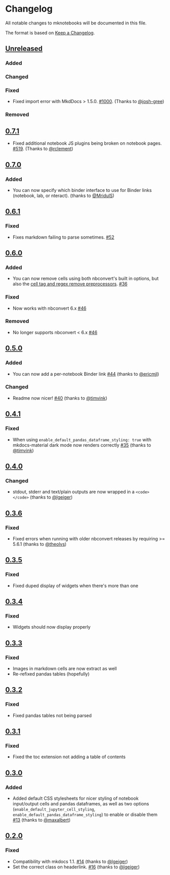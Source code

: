 # Changelog
All notable changes to mknotebooks will be documented in this file.

The format is based on [Keep a Changelog](https://keepachangelog.com/en/1.0.0/).

## [Unreleased]
### Added

### Changed


### Fixed
- Fixed import error with MkdDocs > 1.5.0. [#1000](https://github.com/greenape/mknotebooks/issues/100). (Thanks to [@josh-gree](https://github.com/josh-gree))


### Removed

## [0.7.1]
- Fixed additional notebook JS plugins being broken on notebook pages. [#519](https://github.com/greenape/mknotebooks/issues/519). (Thanks to [@rclement](https://github.com/rclement))

## [0.7.0]
### Added
- You can now specify which binder interface to use for Binder links (notebook, lab, or nteract). (thanks to [@MridulS](https://github.com/MridulS))

## [0.6.1]
### Fixed
- Fixes markdown failing to parse sometimes. [#52](https://github.com/greenape/mknotebooks/issues/52)

## [0.6.0]
### Added
- You can now remove cells using both nbconvert's built in options, but also the [cell tag and regex remove preprocessors](https://nbconvert.readthedocs.io/en/latest/removing_cells.html). [#36](https://github.com/greenape/mknotebooks/issues/36)

### Fixed
- Now works with nbconvert 6.x [#46](https://github.com/greenape/mknotebooks/issues/46)

### Removed
- No longer supports nbconvert < 6.x [#46](https://github.com/greenape/mknotebooks/issues/46)

## [0.5.0]
### Added
- You can now add a per-notebook Binder link [#44](https://github.com/greenape/mknotebooks/pull/44) (thanks to [@ericmjl](https://github.com/ericmjl))

### Changed
- Readme now nicer! [#40](https://github.com/greenape/mknotebooks/pull/40) (thanks to [@timvink](https://github.com/timvink))

## [0.4.1]
### Fixed
- When using `enable_default_pandas_dataframe_styling: true` with mkdocs-material dark mode now renders correctly [#35](https://github.com/greenape/mknotebooks/issues/35) (thanks to [@timvink](https://github.com/timvink))

## [0.4.0]
### Changed
- stdout, stderr and text/plain outputs are now wrapped in a `<code></code>` (thanks to [@lgeiger](https://github.com/lgeiger))

## [0.3.6]
### Fixed
- Fixed errors when running with older nbconvert releases by requiring >=  5.6.1 (thanks to [@theolvs](https://github.com/theolvs))

## [0.3.5]
### Fixed
- Fixed duped display of widgets when there's more than one

## [0.3.4]
### Fixed
- Widgets should now display properly

## [0.3.3]
### Fixed
- Images in markdown cells are now extract as well
- Re-refixed pandas tables (hopefully)

## [0.3.2]
### Fixed
- Fixed pandas tables not being parsed

## [0.3.1]
### Fixed
- Fixed the toc extension not adding a table of contents

## [0.3.0]
### Added

- Added default CSS stylesheets for nicer styling of notebook input/output cells and pandas dataframes,
  as well as two options (`enable_default_jupyter_cell_styling`, `enable_default_pandas_dataframe_styling`)
  to enable or disable them [#13](https://github.com/greenape/mknotebooks/pull/13)  (thanks to [@maxalbert](https://github.com/maxalbert))

## [0.2.0]

### Fixed
- Compatibility with mkdocs 1.1. [#14](https://github.com/greenape/mknotebooks/pull/14) (thanks to [@lgeiger](https://github.com/lgeiger))
- Set the correct class on headerlink. [#16](https://github.com/greenape/mknotebooks/pull/16) (thanks to [@lgeiger](https://github.com/lgeiger))

[Unreleased]: https://github.com/greenape/mktheapidocs/compare/0.7.1...master
[0.7.1]: https://github.com/greenape/mktheapidocs/compare/0.7.0...0.7.1
[0.7.0]: https://github.com/greenape/mktheapidocs/compare/0.6.1...0.7.0
[0.6.1]: https://github.com/greenape/mktheapidocs/compare/0.6.0...0.6.1
[0.6.0]: https://github.com/greenape/mktheapidocs/compare/0.5.0...0.6.0
[0.5.0]: https://github.com/greenape/mktheapidocs/compare/0.4.1...0.5.0
[0.4.1]: https://github.com/greenape/mktheapidocs/compare/0.4.0...0.4.1
[0.4.0]: https://github.com/greenape/mktheapidocs/compare/0.3.6...0.4.0
[0.3.6]: https://github.com/greenape/mktheapidocs/compare/0.3.5...0.3.6
[0.3.5]: https://github.com/greenape/mktheapidocs/compare/0.3.4...0.3.5
[0.3.4]: https://github.com/greenape/mktheapidocs/compare/0.3.3...0.3.4
[0.3.3]: https://github.com/greenape/mktheapidocs/compare/0.3.2...0.3.3
[0.3.2]: https://github.com/greenape/mktheapidocs/compare/0.3.1...0.3.2
[0.3.1]: https://github.com/greenape/mktheapidocs/compare/0.3.0...0.3.1
[0.3.0]: https://github.com/greenape/mktheapidocs/compare/0.2.0...0.3.0
[0.2.0]: https://github.com/greenape/mktheapidocs/compare/0.1.16...0.2.0
